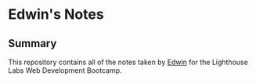 # Edwin's Notes

## Summary


This repository contains all of the notes taken by [Edwin](https://github.com/aeedwko) for the Lighthouse Labs Web Development Bootcamp.
